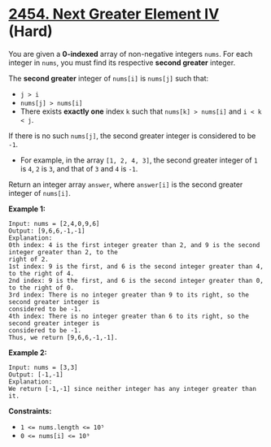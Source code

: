 # [2454. Next Greater Element IV][link] (Hard)

[link]: https://leetcode.com/problems/next-greater-element-iv/

You are given a **0-indexed** array of non-negative integers `nums`. For each integer in `nums`, you
must find its respective **second greater** integer.

The **second greater** integer of `nums[i]` is `nums[j]` such that:

- `j > i`
- `nums[j] > nums[i]`
- There exists **exactly one** index `k` such that `nums[k] > nums[i]` and `i < k < j`.

If there is no such `nums[j]`, the second greater integer is considered to be `-1`.

- For example, in the array `[1, 2, 4, 3]`, the second greater integer of `1` is `4`, `2` is `3`, and
that of `3` and `4` is `-1`.

Return an integer array  `answer`, where  `answer[i]` is the second greater integer of  `nums[i]`.

**Example 1:**

```
Input: nums = [2,4,0,9,6]
Output: [9,6,6,-1,-1]
Explanation:
0th index: 4 is the first integer greater than 2, and 9 is the second integer greater than 2, to the
right of 2.
1st index: 9 is the first, and 6 is the second integer greater than 4, to the right of 4.
2nd index: 9 is the first, and 6 is the second integer greater than 0, to the right of 0.
3rd index: There is no integer greater than 9 to its right, so the second greater integer is
considered to be -1.
4th index: There is no integer greater than 6 to its right, so the second greater integer is
considered to be -1.
Thus, we return [9,6,6,-1,-1].
```

**Example 2:**

```
Input: nums = [3,3]
Output: [-1,-1]
Explanation:
We return [-1,-1] since neither integer has any integer greater than it.
```

**Constraints:**

- `1 <= nums.length <= 10⁵`
- `0 <= nums[i] <= 10⁹`

